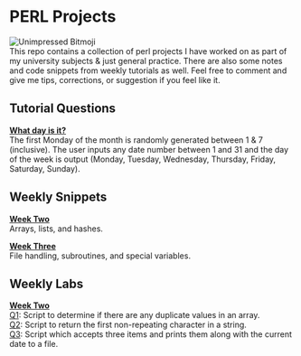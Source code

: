 # PERL Projects
![Unimpressed Bitmoji](https://s13.postimg.org/p6f6edrpj/gitimage.png)  
This repo contains a collection of perl projects I have worked on as part of my university subjects & just general practice. There are also some notes and code snippets from weekly tutorials as well. Feel free to comment and give me tips, corrections, or suggestion if you feel like it.

## Tutorial Questions
**[What day is it?](https://github.com/j-afarian/PERL/blob/master/Tutorials/DayOfTheWeek.pl)**  
The first Monday of the month is randomly generated between 1 & 7 (inclusive). The user inputs any date number between 1 and 31 and the day of the week is output (Monday, Tuesday, Wednesday, Thursday, Friday, Saturday, Sunday).

## Weekly Snippets
**[Week Two](https://github.com/j-afarian/PERL/blob/master/Weekly%20Snippets/Week2Snippets.pl)**  
Arrays, lists, and hashes.  
  
**[Week Three](https://github.com/j-afarian/PERL/blob/master/Weekly%20Snippets/Week3Snippets.pl)**  
File handling, subroutines, and special variables.  

## Weekly Labs  
**[Week Two](https://github.com/j-afarian/PERL/tree/master/Labs/Week%203)**  
[Q1](https://github.com/j-afarian/PERL/blob/master/Labs/Week%203/q1.pl): Script to determine if there are any duplicate values in an array.  
[Q2](https://github.com/j-afarian/PERL/blob/master/Labs/Week%203/q2.pl): Script to return the first non-repeating character in a string.  
[Q3](https://github.com/j-afarian/PERL/blob/master/Labs/Week%203/q3.pl): Script which accepts three items and prints them along with the current date to a file.
